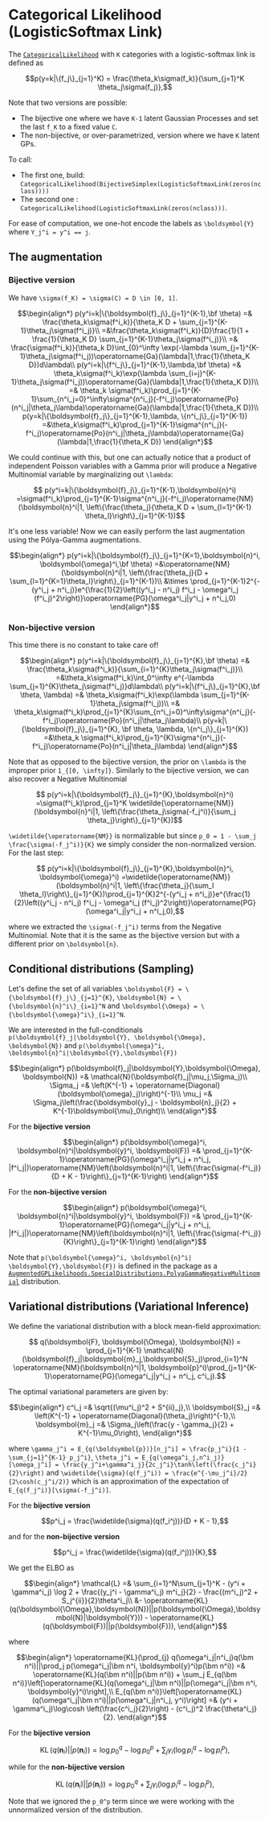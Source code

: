 # Categorical Likelihood (LogisticSoftmax Link)

The [`CategoricalLikelihood`](https://juliagaussianprocesses.github.io/GPLikelihoods.jl/stable/api/#GPLikelihoods.CategoricalLikelihood) with ``K`` categories with a logistic-softmax link is defined as

```math
p(y=k|\{f_j\}_{j=1}^K) = \frac{\theta_k\sigma(f_k)}{\sum_{j=1}^K \theta_j\sigma(f_j)},
```

Note that two versions are possible:

- The bijective one where we have ``K-1`` latent Gaussian Processes and set the last ``f_K`` to a fixed value ``C``.
- The non-bijective, or over-parametrized, version where we have ``K`` latent GPs.

To call:

- The first one, build: `CategoricalLikelihood(BijectiveSimplex(LogisticSoftmaxLink(zeros(nclass))))`
- The second one : `CategoricalLikelihood(LogisticSoftmaxLink(zeros(nclass)))`.

For ease of computation, we one-hot encode the labels as ``\boldsymbol{Y}`` where ``Y_j^i = y^i == j``.

## The augmentation

### Bijective version

We have ``\sigma(f_K) = \sigma(C) = D \in [0, 1]``.

```math
\begin{align*}
    p(y^i=k|\{\boldsymbol{f}_j\}_{j=1}^{K-1},\bf \theta) =& \frac{\theta_k\sigma(f^i_k)}{\theta_K D + \sum_{j=1}^{K-1}\theta_j\sigma(f^i_j)}\\
    =&\frac{\theta_k\sigma(f^i_k)}{D}\frac{1}{1 + \frac{1}{\theta_K D} \sum_{j=1}^{K-1}\theta_j\sigma(f^i_j)}\\
    =& \frac{\sigma(f^i_k)}{\theta_k D}\int_{0}^\infty \exp(-\lambda \sum_{j=1}^{K-1}\theta_j\sigma(f^i_j))\operatorname{Ga}(\lambda|1,\frac{1}{\theta_K D})d\lambda\\
    p(y^i=k|\{f^i_j\}_{j=1}^{K-1},\lambda,\bf \theta) =& \theta_k\sigma(f^i_k)\exp(\lambda \sum_{i=j}^{K-1}\theta_j\sigma(f^i_j))\operatorname{Ga}(\lambda|1,\frac{1}{\theta_K D})\\
    =& \theta_k \sigma(f^i_k)\prod_{j=1}^{K-1}\sum_{n^i_j=0}^\infty\sigma^{n^i_j}(-f^i_j)\operatorname{Po}(n^i_j|\theta_j\lambda)\operatorname{Ga}(\lambda|1,\frac{1}{\theta_K D})\\
    p(y=k|\{\boldsymbol{f}_j\}_{j=1}^{K-1},\lambda, \{n^i_j\}_{j=1}^{K-1}) =&\theta_k\sigma(f^i_k)\prod_{j=1}^{K-1}\sigma^{n^i_j}(-f^i_j)\operatorname{Po}(n^i_j|\theta_j\lambda)\operatorname{Ga}(\lambda|1,\frac{1}{\theta_K D})
\end{align*}
```

We could continue with this, but one can actually notice that a product of independent Poisson variables with a Gamma prior will produce a Negative Multinomial variable by marginalizing out ``\lambda``:

```math
    p(y^i=k|\{\boldsymbol{f}_j\}_{j=1}^{K-1},\boldsymbol{n}^i) =\sigma(f^i_k)\prod_{j=1}^{K-1}\sigma^{n^i_j}(-f^i_j)\operatorname{NM}(\boldsymbol{n}^i|1, \left\{\frac{\theta_j}{\theta_K D + \sum_{l=1}^{K-1} \theta_l}\right\}_{j=1}^{K-1})
```

It's one less variable!
Now we can easily perform the last augmentation using the Pólya-Gamma augmentations.

```math
\begin{align*}
    p(y^i=k|\{\boldsymbol{f}_j\}_{j=1}^{K=1},\boldsymbol{n}^i, \boldsymbol{\omega}^i,\bf \theta) =&\operatorname{NM}(\boldsymbol{n}^i|1, \left\{\frac{\theta_j}{D + \sum_{l=1}^{K=1}\theta_l}\right\}_{j=1}^{K-1})\\
    &\times \prod_{j=1}^{K-1}2^{-(y^i_j + n^i_j)}e^{\frac{1}{2}\left((y^i_j - n^i_j) f^i_j - \omega^i_j (f^i_j)^2\right)}\operatorname{PG}(\omega^i_j|y^i_j + n^i_j,0)
\end{align*}
```

### Non-bijective version

This time there is no constant to take care of!

```math
\begin{align*}
    p(y^i=k|\{\boldsymbol{f}_j\}_{j=1}^{K},\bf \theta) =& \frac{\theta_k\sigma(f^i_k)}{\sum_{i=1}^{K}\theta_j\sigma(f^i_j)}\\
    =&\theta_k\sigma(f^i_k)\int_0^\infty e^{-\lambda \sum_{j=1}^{K}\theta_j\sigma(f^i_j)}d\lambda\\
    p(y^i=k|\{f^i_j\}_{j=1}^{K},\bf \theta, \lambda) =& \theta_k\sigma(f^i_k)\exp(\lambda \sum_{j=1}^{K-1}\theta_j\sigma(f^i_j))\\
    =& \theta_k\sigma(f^i_k)\prod_{j=1}^{K}\sum_{n^i_j=0}^\infty\sigma^{n^i_j}(-f^i_j)\operatorname{Po}(n^i_j|\theta_j\lambda)\\
    p(y=k|\{\boldsymbol{f}_j\}_{j=1}^{K}, \bf \theta, \lambda, \{n^i_j\}_{j=1}^{K}) =&\theta_k \sigma(f^i_k)\prod_{j=1}^{K}\sigma^{n^i_j}(-f^i_j)\operatorname{Po}(n^i_j|\theta_j\lambda)
\end{align*}
```

Note that as opposed to the bijective version, the prior on ``\lambda`` is the improper prior ``1_{[0, \infty]}``.
Similarly to the bijective version, we can also recover a Negative Multinomial

```math
    p(y^i=k|\{\boldsymbol{f}_j\}_{j=1}^{K},\boldsymbol{n}^i) =\sigma(f^i_k)\prod_{j=1}^K \widetilde{\operatorname{NM}}(\boldsymbol{n}^i|1, \left\{\frac{\theta_j\sigma(-f_j^i)}{\sum_j \theta_j}\right\}_{j=1}^{K})
```

``\widetilde{\operatorname{NM}}`` is normalizable but since ``p_0 = 1 - \sum_j \frac{\sigma(-f_j^i)}{K}`` we simply consider the non-normalized version.
For the last step:

```math
    p(y^i=k|\{\boldsymbol{f}_j\}_{j=1}^{K},\boldsymbol{n}^i, \boldsymbol{\omega}^i) =\widetilde{\operatorname{NM}}(\boldsymbol{n}^i|1, \left\{\frac{\theta_j}{\sum_l \theta_l}\right\}_{j=1}^{K})\prod_{j=1}^{K}2^{-(y^i_j + n^i_j)}e^{\frac{1}{2}\left((y^i_j - n^i_j) f^i_j - \omega^i_j (f^i_j)^2\right)}\operatorname{PG}(\omega^i_j|y^i_j + n^i_j,0),
```

where we extracted the ``\sigma(-f_j^i)`` terms from the Negative Multinomial.
Note that it is the same as the bijective version but with a different prior on ``\boldsymbol{n}``.

## Conditional distributions (Sampling)

Let's define the set of all variables ``\boldsymbol{F} = \{\boldsymbol{f}_j\}_{j=1}^{K}``, ``\boldsymbol{N} = \{\boldsymbol{n}^i\}_{i=1}^N`` and ``\boldsymbol{\Omega} = \{\boldsymbol{\omega}^i\}_{i=1}^N``.

We are interested in the full-conditionals ``p(\boldsymbol{f}_j|\boldsymbol{Y}, \boldsymbol{\Omega}, \boldsymbol{N})`` and ``p(\boldsymbol{\omega}^i, \boldsymbol{n}^i|\boldsymbol{Y},\boldsymbol{F})``

```math
\begin{align*}
    p(\boldsymbol{f}_j|\boldsymbol{Y},\boldsymbol{\Omega}, \boldsymbol{N}) =& \mathcal{N}(\boldsymbol{f}_j|\mu_j,\Sigma_j)\\
    \Sigma_j =& \left(K^{-1} + \operatorname{Diagonal}(\boldsymbol{\omega}_j)\right)^{-1}\\
    \mu_j =& \Sigma_j\left(\frac{\boldsymbol{y}_j - \boldsymbol{n}_j}{2} + K^{-1}\boldsymbol{\mu}_0\right)\\
\end{align*}
```

For the **bijective version**

```math
\begin{align*}
p(\boldsymbol{\omega}^i, \boldsymbol{n}^i|\boldsymbol{y}^i, \boldsymbol{F}) =& \prod_{j=1}^{K-1}\operatorname{PG}(\omega^i_j|y^i_j + n^i_j, |f^i_j|)\operatorname{NM}\left(\boldsymbol{n}^i|1, \left\{\frac{\sigma(-f^i_j)}{D + K - 1}\right\}_{j=1}^{K-1}\right)
\end{align*}
```

For the **non-bijective version**

```math
\begin{align*}
    p(\boldsymbol{\omega}^i, \boldsymbol{n}^i|\boldsymbol{y}^i, \boldsymbol{F}) =& \prod_{j=1}^{K-1}\operatorname{PG}(\omega^i_j|y^i_j + n^i_j, |f^i_j|)\operatorname{NM}\left(\boldsymbol{n}^i|1, \left\{\frac{\sigma(-f^i_j)}{K}\right\}_{j=1}^{K-1}\right)
\end{align*}
```

Note that ``p(\boldsymbol{\omega}^i, \boldsymbol{n}^i|
\boldsymbol{Y},\boldsymbol{F})`` is defined in the package as a [`AugmentedGPLikelihoods.SpecialDistributions.PolyaGammaNegativeMultinomial`](@ref) distribution.

## Variational distributions (Variational Inference)

We define the variational distribution with a block mean-field approximation:

```math
    q(\boldsymbol{F}, \boldsymbol{\Omega}, \boldsymbol{N}) = \prod_{j=1}^{K-1} \mathcal{N}(\boldsymbol{f}_j|\boldsymbol{m}_j,\boldsymbol{S}_j)\prod_{i=1}^N \operatorname{NM}(\boldsymbol{n}^i|1, \boldsymbol{p}^i)\prod_{j=1}^{K-1}\operatorname{PG}(\omega^i_j|y^i_j + n^i_j, c^i_j).
```

The optimal variational parameters are given by:

```math
\begin{align*}
    c^i_j =& \sqrt{(\mu^i_j)^2 + S^{ii}_j},\\
    \boldsymbol{S}_j =& \left(K^{-1} + \operatorname{Diagonal}(\theta_j)\right)^{-1},\\
    \boldsymbol{m}_j =& \Sigma_j\left(\frac{y - \gamma_j}{2} + K^{-1}\mu_0\right),
\end{align*}
```

where ``\gamma_j^i = E_{q(\boldsymbol{p})}[n_j^i] = \frac{p_j^i}{1 - \sum_{j=1}^{K-1} p_j^i}``, ``\theta_j^i = E_{q(\omega^i_j,n^i_j)}[\omega_j^i] = \frac{y_j^i+\gamma^i_j}{2c_j^i}\tanh\left(\frac{c_j^i}{2}\right)`` and ``\widetilde{\sigma}(q(f_j^i)) = \frac{e^{-\mu_j^i}/2}{2\cosh(c_j^i/2)}`` which is an approximation of the expectation of ``E_{q(f_j^i)}[\sigma(-f_j^i)]``.

For the **bijective version**

```math
p^i_j = \frac{\widetilde{\sigma}(q(f_i^j))}{D + K - 1},
```

and for the **non-bijective version**

```math
p^i_j = \frac{\widetilde{\sigma}(q(f_i^j))}{K},
```

We get the ELBO as

```math
\begin{align*}
    \mathcal{L} =& \sum_{i=1}^N\sum_{j=1}^K -  (y^i + \gamma^i_j) \log 2 + \frac{(y_j^i - \gamma^i_j) m^i_j}{2} - \frac{(m^i_j)^2 + S_j^{ii}}{2}\theta^i_j\\ 
    &- \operatorname{KL}(q(\boldsymbol{\Omega},\boldsymbol{N})||p(\boldsymbol{\Omega},\boldsymbol{N}|\boldsymbol{Y})) - \operatorname{KL}(q(\boldsymbol{F})||p(\boldsymbol{F})),
\end{align*}
```

where

```math
\begin{align*}
    \operatorname{KL}(\prod_{j} q(\omega^i_j|n^i_j)q(\bm n^i)||\prod_j p(\omega^i_j|\bm n^i, \boldsymbol{y}^i)p(\bm n^i)) =& \operatorname{KL}(q(\bm n^i)||p(\bm n^i)) + \sum_j E_{q(\bm n^i)}\left[\operatorname{KL}(q(\omega^i_j|\bm n^i)||p(\omega^i_j|\bm n^i, \boldsymbol{y}^i)\right],\\
    E_{q(\bm n^i)}\left[\operatorname{KL}(q(\omega^i_j|\bm n^i)||p(\omega^i_j|n^i_j, y^i)\right] =& (y^i + \gamma^i_j)\log\cosh \left(\frac{c^i_j}{2}\right) - (c^i_j)^2 \frac{\theta^i_j}{2}.
\end{align*}
```

For the **bijective version**

```math
\operatorname{KL}(q(\bm n_i)||p(\bm n_i)) = \log p_0^q - \log p_0^p + \sum_j \gamma_i (\log p_i^q - \log p_i^p),
```

while for the **non-bijective version**

```math
\operatorname{KL}(q(\bm n_i)||\tilde{p}(\bm n_i)) = \log p_0^q + \sum_j \gamma_i (\log p_i^q - \log p_i^p),
```

Note that we ignored the ``p_0^p`` term since we were working with the unnormalized version of the distribution.
